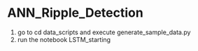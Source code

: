# ANN_Ripple_Detection

1. go to cd data_scripts and execute generate_sample_data.py
2. run the notebook LSTM_starting
